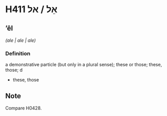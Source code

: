 # H411 אֵל / אל

## ʼêl

_(ale | ale | ale)_

### Definition

a demonstrative particle (but only in a plural sense); these or those; these, those; d

- these, those

## Note

Compare H0428.
